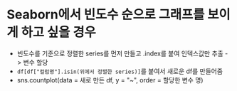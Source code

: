 # Seaborn에서 빈도수 순으로 그래프를 보이게 하고 싶을 경우
  - 빈도수를 기준으로 정렬한 series를 먼저 만들고 .index를 붙여 인덱스값만 추출 -> 변수 할당
  - `df[df["컬럼명"].isin(위에서 정렬한 series)]`를 붙여서 새로운 df를 만들어줌
  - sns.countplot(data = 새로 만든 df, y = "~", order = 할당한 변수 명)
